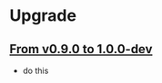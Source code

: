 # Upgrade

## [From v0.9.0 to 1.0.0-dev]

- do this


[From v0.9.0 to 1.0.0-dev]: https://github.com/shopsys/shopsys/compare/v0.9.0...1.0
